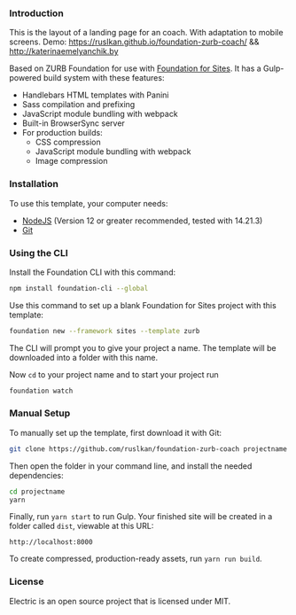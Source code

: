 ### Introduction

This is the layout of a landing page for an coach. With adaptation to mobile screens.
Demo: https://ruslkan.github.io/foundation-zurb-coach/ && http://katerinaemelyanchik.by

Based on ZURB Foundation for use with [Foundation for Sites](http://foundation.zurb.com/sites). It has a Gulp-powered build system with these features:

- Handlebars HTML templates with Panini
- Sass compilation and prefixing
- JavaScript module bundling with webpack
- Built-in BrowserSync server
- For production builds:
  - CSS compression
  - JavaScript module bundling with webpack
  - Image compression

### Installation

To use this template, your computer needs:

- [NodeJS](https://nodejs.org/en/) (Version 12 or greater recommended, tested with 14.21.3)
- [Git](https://git-scm.com/)

### Using the CLI

Install the Foundation CLI with this command:

```bash
npm install foundation-cli --global
```

Use this command to set up a blank Foundation for Sites project with this template:

```bash
foundation new --framework sites --template zurb
```

The CLI will prompt you to give your project a name. The template will be downloaded into a folder with this name.

Now `cd` to your project name and to start your project run

```bash
foundation watch
```

### Manual Setup

To manually set up the template, first download it with Git:

```bash
git clone https://github.com/ruslkan/foundation-zurb-coach projectname
```

Then open the folder in your command line, and install the needed dependencies:

```bash
cd projectname
yarn
```

Finally, run `yarn start` to run Gulp. Your finished site will be created in a folder called `dist`, viewable at this URL:

```
http://localhost:8000
```

To create compressed, production-ready assets, run `yarn run build`.

### License

Electric is an open source project that is licensed under MIT.

